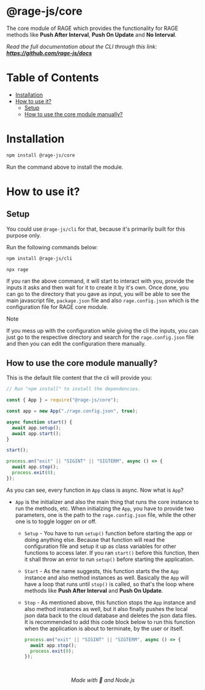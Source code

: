# @rage-js/core

The core module of RAGE which provides the functionality for RAGE methods like **Push After Interval**, **Push On Update** and **No Interval**.

_Read the full documentation about the CLI through this link: **https://github.com/rage-js/docs**_

# Table of Contents

- [Installation](#installation)
- [How to use it?](#how-to-use-it)
  - [Setup](#setup)
  - [How to use the core module manually?](#how-to-use-the-core-module-manually)

# Installation

```bash
npm install @rage-js/core
```

Run the command above to install the module.

# How to use it?

## Setup

You could use `@rage-js/cli` for that, because it's primarily built for this purpose only.

Run the following commands below:

```bash
npm install @rage-js/cli
```

```bash
npx rage
```

If you ran the above command, it will start to interact with you, provide the inputs it asks and then wait for it to create it by it's own. Once done, you can go to the directory that you gave as input, you will be able to see the main javascript file, `package.json` file and also `rage.config.json` which is the configuration file for RAGE core module.

> [!NOTE]
> If you mess up with the configuration while giving the cli the inputs, you can just go to the respective directory and search for the `rage.config.json` file and then you can edit the configuration there manually.

## How to use the core module manually?

This is the default file content that the cli will provide you:

```javascript
// Run "npm install" to install the dependencies.

const { App } = require("@rage-js/core");

const app = new App("./rage.config.json", true);

async function start() {
  await app.setup();
  await app.start();
}

start();

process.on("exit" || "SIGINT" || "SIGTERM", async () => {
  await app.stop();
  process.exit(0);
});
```

As you can see, every function in `App` class is async. Now what is `App`?

- `App` is the initializer and also the main thing that runs the core instance to run the methods, etc. When initialzing the `App`, you have to provide two parameters, one is the path to the `rage.config.json` file, while the other one is to toggle logger on or off.

  - `Setup` - You have to run `setup()` function before starting the app or doing anything else. Because that function will read the configuration file and setup it up as class variables for other functions to access later. If you ran `start()` before this function, then it shall throw an error to run `setup()` before starting the application.
  - `Start` - As the name suggests, this function starts the the `App` instance and also method instances as well. Basically the `App` will have a loop that runs until `stop()` is called, so that's the loop where methods like **Push After Interval** and **Push On Update**.
  - `Stop` - As mentioned above, this function stops the `App` instance and also method instances as well, but it also finally pushes the local json data back to the cloud database and deletes the json data files. It is recommended to add this code block below to run this function when the application is about to terminate, by the user or itself.

    ```javascript
    process.on("exit" || "SIGINT" || "SIGTERM", async () => {
      await app.stop();
      process.exit(0);
    });
    ```

<br>

<div align="center">

_Made with 💢 and Node.js_

</div>
